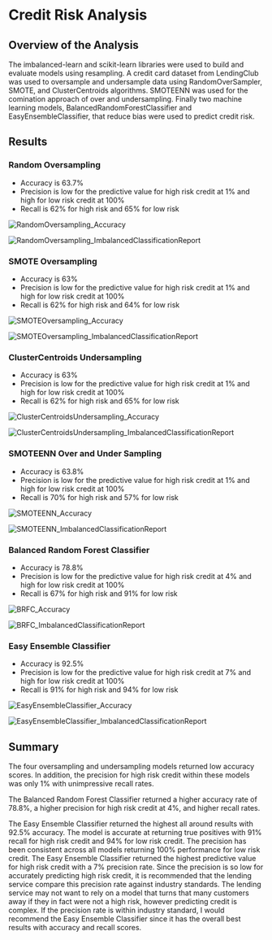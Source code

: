 # Credit Risk Analysis

## Overview of the Analysis

The imbalanced-learn and scikit-learn libraries were used to build and evaluate models using resampling.  A credit card dataset from LendingClub was used to oversample and undersample data using RandomOverSampler, SMOTE, and ClusterCentroids algorithms.  SMOTEENN was used for the comination approach of over and undersampling.  Finally two machine learning models, BalancedRandomForestClassifier and EasyEnsembleClassifier, that reduce bias were used to predict credit risk.

## Results


### Random Oversampling

 - Accuracy is 63.7%
 - Precision is low for the predictive value for high risk credit at 1% and high for low risk credit at 100%
 - Recall is 62% for high risk and 65% for low risk
  
![RandomOversampling_Accuracy](https://user-images.githubusercontent.com/90982811/155032528-c4b76bb6-cf82-4082-b592-96ce4a639057.jpg)

![RandomOversampling_ImbalancedClassificationReport](https://user-images.githubusercontent.com/90982811/155032548-0144796c-1741-4b6e-8dd3-3213cf9f6a55.jpg)

### SMOTE Oversampling

 - Accuracy is 63%
 - Precision is low for the predictive value for high risk credit at 1% and high for low risk credit at 100%
 - Recall is 62% for high risk and 64% for low risk 

![SMOTEOversampling_Accuracy](https://user-images.githubusercontent.com/90982811/155032558-6e687d8b-3c8b-47c6-90d8-aa5b13525029.jpg)

![SMOTEOversampling_ImbalancedClassificationReport](https://user-images.githubusercontent.com/90982811/155032563-e3d8f1d3-77eb-46ee-ae51-42b810b13214.jpg)

### ClusterCentroids Undersampling

 - Accuracy is 63%
 - Precision is low for the predictive value for high risk credit at 1% and high for low risk credit at 100%
 - Recall is 62% for high risk and 65% for low risk 

![ClusterCentroidsUndersampling_Accuracy](https://user-images.githubusercontent.com/90982811/155032574-35ebd7e6-a429-4480-843d-14f06ad063b1.jpg)

![ClusterCentroidsUndersampling_ImbalancedClassificationReport](https://user-images.githubusercontent.com/90982811/155032588-1b49719e-93b4-4a88-98fe-3d92b1b68754.jpg)

### SMOTEENN Over and Under Sampling

 - Accuracy is 63.8%
 - Precision is low for the predictive value for high risk credit at 1% and high for low risk credit at 100%
 - Recall is 70% for high risk and 57% for low risk 

![SMOTEENN_Accuracy](https://user-images.githubusercontent.com/90982811/155032611-e086106a-e809-4c55-8fa2-94138045bf8e.jpg)

![SMOTEENN_ImbalancedClassificationReport](https://user-images.githubusercontent.com/90982811/155032669-18c1de97-4fae-4054-90ad-d08960c3988c.jpg)

### Balanced Random Forest Classifier

 - Accuracy is 78.8%
 - Precision is low for the predictive value for high risk credit at 4% and high for low risk credit at 100%
 - Recall is 67% for high risk and 91% for low risk 

![BRFC_Accuracy](https://user-images.githubusercontent.com/90982811/155032684-08662db2-d915-4c15-a740-525e72518a5d.jpg)

![BRFC_ImbalancedClassificationReport](https://user-images.githubusercontent.com/90982811/155032693-de5f0fd9-5d10-4846-8931-00b2c117de38.jpg)

### Easy Ensemble Classifier

 - Accuracy is 92.5%
 - Precision is low for the predictive value for high risk credit at 7% and high for low risk credit at 100%
 - Recall is 91% for high risk and 94% for low risk 
 
![EasyEnsembleClassifier_Accuracy](https://user-images.githubusercontent.com/90982811/155032735-d62e9e92-f5ac-4508-bef1-4e5593c7a946.jpg)

![EasyEnsembleClassifier_ImbalancedClassificationReport](https://user-images.githubusercontent.com/90982811/155032766-95ae1232-ca0a-4bf6-9ddc-fef373e25074.jpg)

## Summary

The four oversampling and undersampling models returned low accuracy scores.  In addition, the precision for high risk credit within these models was only 1% with unimpressive recall rates.

The Balanced Random Forest Classifier returned a higher accuracy rate of 78.8%, a higher precision for high risk credit at 4%, and higher recall rates.

The Easy Ensemble Classifier returned the highest all around results with 92.5% accuracy.  The model is accurate at returning true positives with 91% recall for high risk credit and 94% for low risk credit.  The precision has been consistent across all models returning 100% performance for low risk credit.  The Easy Ensemble Classifier returned the highest predictive value for high risk credit with a 7% precision rate.  Since the precision is so low for accurately predicting high risk credit, it is recommended that the lending service compare this precision rate against industry standards.  The lending service may not want to rely on a model that turns that many customers away if they in fact were not a high risk, however predicting credit is complex.  If the precision rate is within industry standard, I would recommend the Easy Ensemble Classifier since it has the overall best results with accuracy and recall scores.
